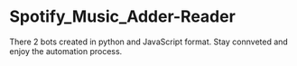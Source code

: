 # Spotify_Music_Adder-Reader
There 2 bots created in python and JavaScript format.
Stay connveted and enjoy the automation process.










